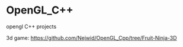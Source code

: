# OpenGL_C++
opengl C++ projects

3d game:
https://github.com/Nejwid/OpenGL_Cpp/tree/Fruit-Ninja-3D
